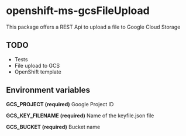 # openshift-ms-gcsFileUpload
This package offers a REST Api to upload a file to Google Cloud Storage

## TODO
* Tests
* File upload to GCS
* OpenShift template

## Environment variables
**GCS_PROJECT (required)**
Google Project ID

**GCS_KEY_FILENAME (required)**
Name of the keyfile.json file

**GCS_BUCKET (required)**
Bucket name
